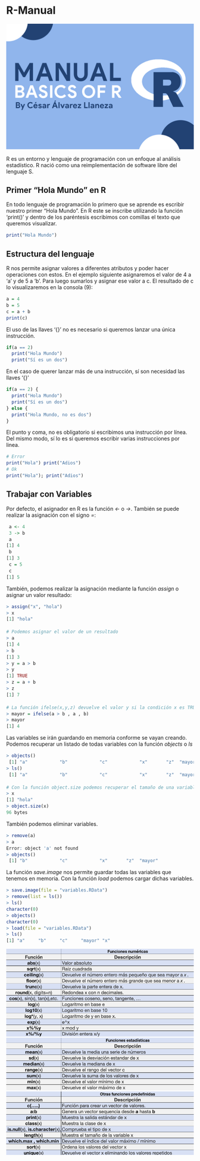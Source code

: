 # R-Manual
![](img/ManualR.jpg)


R es un entorno y lenguaje de programación con un enfoque al análisis estadístico. R nació como una reimplementación de software libre del lenguaje S.

## Primer “Hola Mundo” en R
En todo lenguaje de programación lo primero que se aprende es escribir nuestro primer “Hola Mundo”. En R este se inscribe utilizando la función ‘print()’ y dentro de los paréntesis escribimos con comillas el texto que queremos visualizar.

```r
print("Hola Mundo")
```


## Estructura del lenguaje
R nos permite asignar valores a diferentes atributos y poder hacer  operaciones con estos. En el ejemplo siguiente asignaremos el valor de 4 a ‘a’ y de 5 a ‘b’. Para luego sumarlos y asignar ese valor a c. El resultado de c lo visualizaremos en la consola (9):

```r
a = 4
b = 5
c = a + b
print(c)
```


El uso de las llaves ‘{}’ no es necesario si queremos lanzar una única instrucción.
```r
if(a == 2)
  print("Hola Mundo")
  print("Sí es un dos")
```


En el caso de querer lanzar más de una instrucción, sí son necesidad las llaves ‘{}’
```r
if(a == 2) {
  print("Hola Mundo")
  print("Sí es un dos")
} else {
  print("Hola Mundo, no es dos")
}
```


El punto y coma, no es obligatorio si escribimos una instrucción por línea. Del mismo modo, sí lo es si queremos escribir varias instrucciones por linea.
```r
# Error
print("Hola") print("Adios")
# Ok
print("Hola"); print("Adios")
```


## Trabajar con Variables

Por defecto, el asignador en R es la función *<-* o *->*. También se puede realizar la asignación con el signo *=*:
```r
 a <- 4
 3 -> b
 a
[1] 4
 b
[1] 3
 c = 5
 c
[1] 5
```

También, podemos realizar la asignación mediante la función *assign* o asignar un valor resultado:
```r
> assign("x", "hola")
> x
[1] "hola"

# Podemos asignar el valor de un resultado
> a
[1] 4
> b
[1] 3
> y = a > b
> y
[1] TRUE
> z = a + b
> z
[1] 7

# La función ifelse(x,y,z) devuelve el valor y si la condición x es TRUE o z si x = FALSE
> mayor = ifelse(a > b , a , b)
> mayor
[1] 4
```


Las variables se irán guardando en memoria conforme se vayan creando. Podemos recuperar un listado de todas variables con la función *objects* o *ls*
```r
> objects()
 [1] "a"            "b"            "c"            "x"       "z"  "mayor" 
> ls()
 [1] "a"            "b"            "c"            "x"       "z"  "mayor" 

# Con la función object.size podemos recuperar el tamaño de una variable
> x
[1] "hola"
> object.size(x)
96 bytes
```


También podemos eliminar variables.
```r
> remove(a)
> a
Error: object 'a' not found
> objects()
 [1] "b"            "c"            "x"       "z"  "mayor"
```

La función *save.image* nos permite guardar todas las variables que tenemos en memoria. Con la función *load* podemos cargar dichas variables.
```r
> save.image(file = "variables.RData")
> remove(list = ls())
> ls()
character(0)
> objects()
character(0)
> load(file = "variables.RData")
> ls()
[1] "a"     "b"     "c"     "mayor" "x"
```

![](img/SS1.png)
![](img/SS2.png)
![](img/SS3.png)

